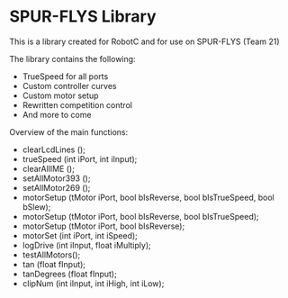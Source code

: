 # SPUR-FLYS Library

This is a library created for RobotC and for use on SPUR-FLYS (Team 21)

The library contains the following:
  - TrueSpeed for all ports
  - Custom controller curves
  - Custom motor setup
  - Rewritten competition control
  - And more to come
  
Overview of the main functions:
  - clearLcdLines ();
  - trueSpeed (int iPort, int iInput);
  - clearAllIME ();
  - setAllMotor393 ();
  - setAllMotor269 ();
  - motorSetup (tMotor iPort, bool bIsReverse, bool bIsTrueSpeed, bool bSlew);
  - motorSetup (tMotor iPort, bool bIsReverse, bool bIsTrueSpeed);
  - motorSetup (tMotor iPort, bool bIsReverse);
  - motorSet (int iPort, int iSpeed);
  - logDrive (int iInput, float iMultiply);
  - testAllMotors();
  - tan (float fInput);
  - tanDegrees (float fInput);
  - clipNum (int iInput, int iHigh, int iLow);
